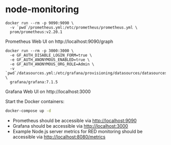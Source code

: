 # node-monitoring

```
docker run --rm -p 9090:9090 \
  -v `pwd`/prometheus.yml:/etc/prometheus/prometheus.yml \
  prom/prometheus:v2.20.1
```

Prometheus Web UI on http://localhost:9090/graph

```
docker run --rm -p 3000:3000 \
  -e GF_AUTH_DISABLE_LOGIN_FORM=true \
  -e GF_AUTH_ANONYMOUS_ENABLED=true \
  -e GF_AUTH_ANONYMOUS_ORG_ROLE=Admin \
  -v `pwd`/datasources.yml:/etc/grafana/provisioning/datasources/datasources.yml \
  grafana/grafana:7.1.5
```

Grafana Web UI on http://localhost:3000

Start the Docker containers:

```bash
docker-compose up -d
```

- Prometheus should be accessible via [http://localhost:9090](http://localhost:9090)
- Grafana should be accessible via [http://localhost:3000](http://localhost:3000)
- Example Node.js server metrics for RED monitoring should be accessible via [http://localhost:8080/metrics](http://localhost:8080/metrics)
